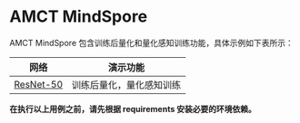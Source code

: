# AMCT MindSpore

AMCT MindSpore 包含训练后量化和量化感知训练功能，具体示例如下表所示：

| 网络 | 演示功能 |
| :-: | :-: |
| [ResNet-50](./ResNet50/README_CN.md) | 训练后量化，量化感知训练 |

**在执行以上用例之前，请先根据 requirements 安装必要的环境依赖。**

